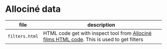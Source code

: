 # Allociné data

| file | description |
| ---- | ----------- |
| `filters.html` | HTML code get with inspect tool from [Allociné films HTML code](https://www.allocine.fr/films/). This is used to get filters |
